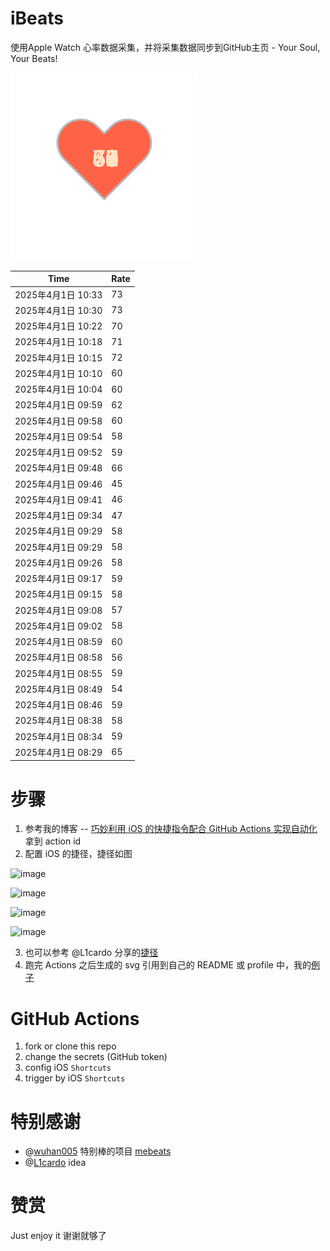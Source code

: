 # iBeats
使用Apple Watch 心率数据采集，并将采集数据同步到GitHub主页 - Your Soul, Your Beats!

![](./files/heart.svg)

<!--START_SECTION:my_heart_rate-->
| Time | Rate | 
 | ---- | ---- | 
| 2025年4月1日 10:33 | 73 |
| 2025年4月1日 10:30 | 73 |
| 2025年4月1日 10:22 | 70 |
| 2025年4月1日 10:18 | 71 |
| 2025年4月1日 10:15 | 72 |
| 2025年4月1日 10:10 | 60 |
| 2025年4月1日 10:04 | 60 |
| 2025年4月1日 09:59 | 62 |
| 2025年4月1日 09:58 | 60 |
| 2025年4月1日 09:54 | 58 |
| 2025年4月1日 09:52 | 59 |
| 2025年4月1日 09:48 | 66 |
| 2025年4月1日 09:46 | 45 |
| 2025年4月1日 09:41 | 46 |
| 2025年4月1日 09:34 | 47 |
| 2025年4月1日 09:29 | 58 |
| 2025年4月1日 09:29 | 58 |
| 2025年4月1日 09:26 | 58 |
| 2025年4月1日 09:17 | 59 |
| 2025年4月1日 09:15 | 58 |
| 2025年4月1日 09:08 | 57 |
| 2025年4月1日 09:02 | 58 |
| 2025年4月1日 08:59 | 60 |
| 2025年4月1日 08:58 | 56 |
| 2025年4月1日 08:55 | 59 |
| 2025年4月1日 08:49 | 54 |
| 2025年4月1日 08:46 | 59 |
| 2025年4月1日 08:38 | 58 |
| 2025年4月1日 08:34 | 59 |
| 2025年4月1日 08:29 | 65 |

<!--END_SECTION:my_heart_rate-->

# 步骤
1. 参考我的博客 -- [巧妙利用 iOS 的快捷指令配合 GitHub Actions 实现自动化](https://github.com/yihong0618/gitblog/issues/198) 拿到 action id
2. 配置 iOS 的捷径，捷径如图

![image](https://user-images.githubusercontent.com/15976103/122154218-0db0b480-ce97-11eb-93bb-5aec07c558dc.png)

![image](https://user-images.githubusercontent.com/15976103/122154236-186b4980-ce97-11eb-8e4b-70551a0391ae.png)

![image](https://user-images.githubusercontent.com/15976103/122154268-2d47dd00-ce97-11eb-902e-3acf292265a9.png)

![image](https://user-images.githubusercontent.com/15976103/122174055-fa144680-ceb4-11eb-9be2-3eb83cd516f7.png)

3. 也可以参考 @L1cardo 分享的[捷径](https://www.icloud.com/shortcuts/6ab6047b459c41ad822ad6b94b1c03d4)
4. 跑完 Actions 之后生成的 svg 引用到自己的 README 或 profile 中，我的[例子](https://github.com/yihong0618) 

# GitHub Actions

1. fork or clone this repo
2. change the secrets (GitHub token)
3. config iOS `Shortcuts` 
4. trigger by iOS `Shortcuts`

# 特别感谢
- @[wuhan005](https://github.com/wuhan005) 特别棒的项目 [mebeats](https://github.com/wuhan005/mebeats)
- @[L1cardo](https://github.com/L1cardo) idea

# 赞赏
Just enjoy it
谢谢就够了
